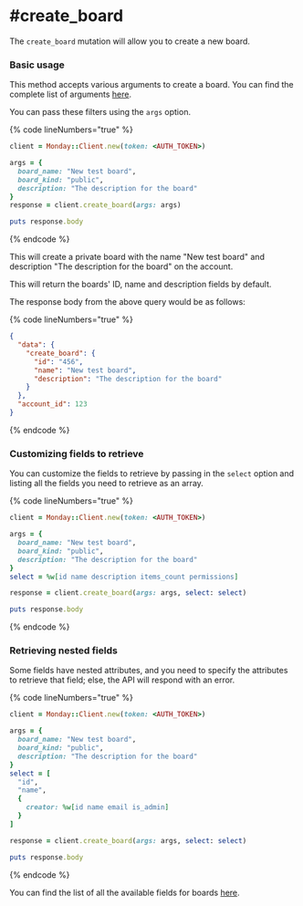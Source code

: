 # #create\_board

The `create_board` mutation will allow you to create a new board.

### Basic usage

This method accepts various arguments to create a board. You can find the complete list of arguments [here](https://developer.monday.com/api-reference/docs/boards#arguments-1).

You can pass these filters using the `args` option.

{% code lineNumbers="true" %}
```ruby
client = Monday::Client.new(token: <AUTH_TOKEN>)

args = {
  board_name: "New test board",
  board_kind: "public",
  description: "The description for the board"
}
response = client.create_board(args: args)

puts response.body
```
{% endcode %}

This will create a private board with the name "New test board" and description "The description for the board" on the account.

This will return the boards' ID, name and description fields by default.

The response body from the above query would be as follows:

{% code lineNumbers="true" %}
```json
{
  "data": {
    "create_board": {
      "id": "456",
      "name": "New test board",
      "description": "The description for the board"
    }
  },
  "account_id": 123
}
```
{% endcode %}

### Customizing fields to retrieve

You can customize the fields to retrieve by passing in the `select` option and listing all the fields you need to retrieve as an array.

{% code lineNumbers="true" %}
```ruby
client = Monday::Client.new(token: <AUTH_TOKEN>)

args = {
  board_name: "New test board",
  board_kind: "public",
  description: "The description for the board"
}
select = %w[id name description items_count permissions]

response = client.create_board(args: args, select: select)

puts response.body
```
{% endcode %}

### Retrieving nested fields

Some fields have nested attributes, and you need to specify the attributes to retrieve that field; else, the API will respond with an error.

{% code lineNumbers="true" %}
```ruby
client = Monday::Client.new(token: <AUTH_TOKEN>)

args = {
  board_name: "New test board",
  board_kind: "public",
  description: "The description for the board"
}
select = [
  "id",
  "name",
  {
    creator: %w[id name email is_admin]
  }
]

response = client.create_board(args: args, select: select)

puts response.body
```
{% endcode %}

You can find the list of all the available fields for boards [here](https://developer.monday.com/api-reference/docs/board-view-queries#fields).
